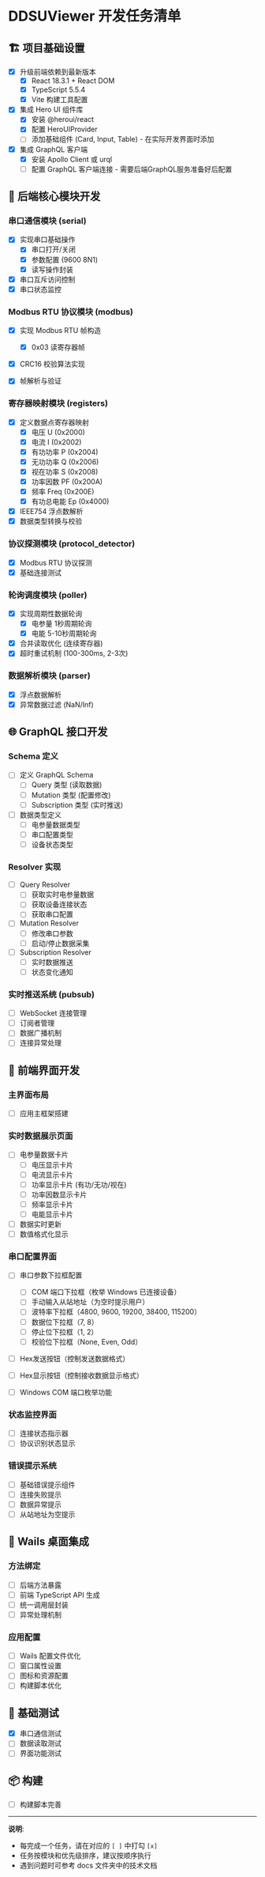 # DDSUViewer 开发任务清单

## 🏗️ 项目基础设置

- [x] 升级前端依赖到最新版本
  - [x] React 18.3.1 + React DOM
  - [x] TypeScript 5.5.4
  - [x] Vite 构建工具配置
- [x] 集成 Hero UI 组件库
  - [x] 安装 @heroui/react
  - [x] 配置 HeroUIProvider
  - [ ] 添加基础组件 (Card, Input, Table) - 在实际开发界面时添加
- [x] 集成 GraphQL 客户端
  - [x] 安装 Apollo Client 或 urql
  - [ ] 配置 GraphQL 客户端连接 - 需要后端GraphQL服务准备好后配置

## 🔌 后端核心模块开发

### 串口通信模块 (serial)
- [x] 实现串口基础操作
  - [x] 串口打开/关闭
  - [x] 参数配置 (9600 8N1)
  - [x] 读写操作封装
- [x] 串口互斥访问控制
- [x] 串口状态监控

### Modbus RTU 协议模块 (modbus)
- [x] 实现 Modbus RTU 帧构造
  - [x] 0x03 读寄存器帧
- [x] CRC16 校验算法实现
- [x] 帧解析与验证


### 寄存器映射模块 (registers)
- [x] 定义数据点寄存器映射
  - [x] 电压 U (0x2000)
  - [x] 电流 I (0x2002)
  - [x] 有功功率 P (0x2004)
  - [x] 无功功率 Q (0x2006)
  - [x] 视在功率 S (0x2008)
  - [x] 功率因数 PF (0x200A)
  - [x] 频率 Freq (0x200E)
  - [x] 有功总电能 Ep (0x4000)
- [x] IEEE754 浮点数解析
- [x] 数据类型转换与校验

### 协议探测模块 (protocol_detector)
- [x] Modbus RTU 协议探测
- [x] 基础连接测试

### 轮询调度模块 (poller)
- [x] 实现周期性数据轮询
  - [x] 电参量 1秒周期轮询
  - [x] 电能 5-10秒周期轮询
- [x] 合并读取优化 (连续寄存器)
- [x] 超时重试机制 (100-300ms, 2-3次)

### 数据解析模块 (parser)
- [x] 浮点数据解析
- [x] 异常数据过滤 (NaN/Inf)

## 🌐 GraphQL 接口开发

### Schema 定义
- [ ] 定义 GraphQL Schema
  - [ ] Query 类型 (读取数据)
  - [ ] Mutation 类型 (配置修改)
  - [ ] Subscription 类型 (实时推送)
- [ ] 数据类型定义
  - [ ] 电参量数据类型
  - [ ] 串口配置类型
  - [ ] 设备状态类型

### Resolver 实现
- [ ] Query Resolver
  - [ ] 获取实时电参量数据
  - [ ] 获取设备连接状态
  - [ ] 获取串口配置
- [ ] Mutation Resolver
  - [ ] 修改串口参数
  - [ ] 启动/停止数据采集
- [ ] Subscription Resolver
  - [ ] 实时数据推送
  - [ ] 状态变化通知

### 实时推送系统 (pubsub)
- [ ] WebSocket 连接管理
- [ ] 订阅者管理
- [ ] 数据广播机制
- [ ] 连接异常处理

## 🎨 前端界面开发

### 主界面布局
- [ ] 应用主框架搭建

### 实时数据展示页面
- [ ] 电参量数据卡片
  - [ ] 电压显示卡片
  - [ ] 电流显示卡片
  - [ ] 功率显示卡片 (有功/无功/视在)
  - [ ] 功率因数显示卡片
  - [ ] 频率显示卡片
  - [ ] 电能显示卡片
- [ ] 数据实时更新
- [ ] 数值格式化显示

### 串口配置界面
- [ ] 串口参数下拉框配置
  - [ ] COM 端口下拉框（枚举 Windows 已连接设备）
  - [ ] 手动输入从站地址（为空时提示用户）
  - [ ] 波特率下拉框（4800, 9600, 19200, 38400, 115200）
  - [ ] 数据位下拉框（7, 8）
  - [ ] 停止位下拉框（1, 2）
  - [ ] 校验位下拉框（None, Even, Odd）
- [ ] Hex发送按钮（控制发送数据格式）
- [ ] Hex显示按钮（控制接收数据显示格式）
- [ ] Windows COM 端口枚举功能


### 状态监控界面
- [ ] 连接状态指示器
- [ ] 协议识别状态显示

### 错误提示系统
- [ ] 基础错误提示组件
- [ ] 连接失败提示
- [ ] 数据异常提示
- [ ] 从站地址为空提示

## 🔗 Wails 桌面集成

### 方法绑定
- [ ] 后端方法暴露
- [ ] 前端 TypeScript API 生成
- [ ] 统一调用层封装
- [ ] 异常处理机制

### 应用配置
- [ ] Wails 配置文件优化
- [ ] 窗口属性设置
- [ ] 图标和资源配置
- [ ] 构建脚本优化

## 🧪 基础测试

- [x] 串口通信测试
- [ ] 数据读取测试
- [ ] 界面功能测试

## 📦 构建

- [ ] 构建脚本完善

---

**说明**: 
- 每完成一个任务，请在对应的 `[ ]` 中打勾 `[x]`
- 任务按模块和优先级排序，建议按顺序执行
- 遇到问题时可参考 docs 文件夹中的技术文档